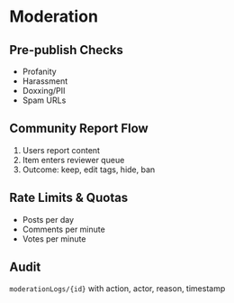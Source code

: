 # Moderation

## Pre-publish Checks
- Profanity
- Harassment
- Doxxing/PII
- Spam URLs

## Community Report Flow
1. Users report content
2. Item enters reviewer queue
3. Outcome: keep, edit tags, hide, ban

## Rate Limits & Quotas
- Posts per day
- Comments per minute
- Votes per minute

## Audit
`moderationLogs/{id}` with action, actor, reason, timestamp
